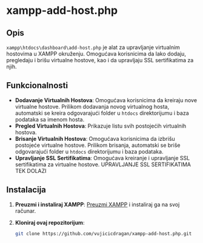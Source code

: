 # xampp-add-host.php

## Opis

`xampp\htdocs\dashboard\add-host.php` je alat za upravljanje virtualnim hostovima u XAMPP okruženju. Omogućava korisnicima da lako dodaju, pregledaju i brišu virtualne hostove, kao i da upravljaju SSL sertifikatima za njih.

## Funkcionalnosti

- **Dodavanje Virtualnih Hostova**: Omogućava korisnicima da kreiraju nove virtualne hostove. Prilikom dodavanja novog virtualnog hosta, automatski se kreira odgovarajući folder u `htdocs` direktorijumu i baza podataka sa imenom hosta.
- **Pregled Virtualnih Hostova**: Prikazuje listu svih postojećih virtualnih hostova.
- **Brisanje Virtualnih Hostova**: Omogućava korisnicima da izbrišu postojeće virtualne hostove. Prilikom brisanja, automatski se briše odgovarajući folder u `htdocs` direktorijumu i baza podataka.
- **Upravljanje SSL Sertifikatima**: Omogućava kreiranje i upravljanje SSL sertifikatima za virtualne hostove. UPRAVLJANJE SSL SERTIFIKATIMA TEK DOLAZI 

## Instalacija

1. **Preuzmi i instaliraj XAMPP**: [Preuzmi XAMPP](https://www.apachefriends.org/index.html) i instaliraj ga na svoj računar.

2. **Kloniraj ovaj repozitorijum**:

   ```bash
   git clone https://github.com/vujicicdragan/xampp-add-host.php.git

